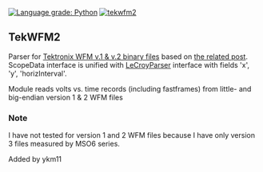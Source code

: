 [![Language grade: Python](https://img.shields.io/lgtm/grade/python/g/vongostev/TekWFM2.svg?logo=lgtm&logoWidth=18)](https://lgtm.com/projects/g/vongostev/TekWFM2/context:python)
[![tekwfm2](https://github.com/vongostev/TekWFM2/actions/workflows/python-publish.yml/badge.svg)](https://github.com/vongostev/TekWFM2/actions/workflows/python-publish.yml)
## TekWFM2
Parser for [Tektronix WFM v.1 & v.2 binary files](https://download.tek.com/manual/Waveform-File-Format-Manual-077022011.pdf) based on [the related post](https://forum.tek.com/viewtopic.php?t=141081). 
ScopeData interface is unified with [LeCroyParser](https://github.com/bennomeier/leCroyParser) interface with fields 'x', 'y', 'horizInterval'.

Module reads volts vs. time records (including fastframes) from little- and big-endian version 1 & 2 WFM files


### Note
I have not tested for version 1 and 2 WFM files because I have only version 3 files measured by MSO6 series. 

Added by ykm11

